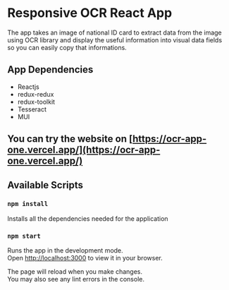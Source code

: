 # Responsive OCR React App

The app takes an image of national ID card to extract data from the image using OCR library and display the useful information into visual data fields so you can easily copy that informations.

## App Dependencies

- Reactjs
- redux-redux
- redux-toolkit
- Tesseract
- MUI

## You can try the website on [https://ocr-app-one.vercel.app/](https://ocr-app-one.vercel.app/)

## Available Scripts

### `npm install`

Installs all the dependencies needed for the application

### `npm start`

Runs the app in the development mode.\
Open [http://localhost:3000](http://localhost:3000) to view it in your browser.

The page will reload when you make changes.\
You may also see any lint errors in the console.
